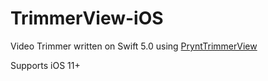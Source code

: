 # TrimmerView-iOS
Video Trimmer written on Swift 5.0 using [PryntTrimmerView](https://github.com/HHK1/PryntTrimmerView)
 
 
 Supports iOS 11+
